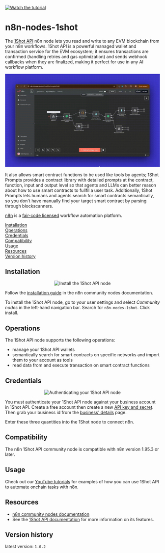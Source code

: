[![Watch the tutorial](https://img.youtube.com/vi/RYfPKSb6GFY/maxresdefault.jpg)](https://youtu.be/RYfPKSb6GFY)

# n8n-nodes-1shot

The [1Shot API](https://1shotapi.com) n8n node lets you read and write to any EVM blockchain from your n8n workflows. 1Shot API is a powerful managed wallet and transaction service for the EVM ecosystem; it ensures transactions are confirmed (handling retries and gas optimization) and sends webhook callbacks when they are finalized, making it perfect for use in any AI workflow platform. 

<p align="center">
  <img src="/static/n8n-x402.gif" alt="x402 workflow">
</p>

It also allows smart contract functions to be used like tools by agents; 1Shot Prompts provides a contract library with detailed prompts at the contract, function, input and output level so that agents and LLMs can better reason about how to use smart contracts to fullfil a user task. Additionally, 1Shot Prompts lets humans and agents search for smart contracts semantically, so you don't have manually find your target smart contract by parsing through blockscanners. 

[n8n](https://n8n.io/) is a [fair-code licensed](https://docs.n8n.io/reference/license/) workflow automation platform.

[Installation](#installation)  
[Operations](#operations)  
[Credentials](#credentials)  <!-- delete if no auth needed -->  
[Compatibility](#compatibility)  
[Usage](#usage)  <!-- delete if not using this section -->  
[Resources](#resources)  
[Version history](#version-history)  <!-- delete if not using this section -->  

## Installation

<p align="center">
  <img src="/static/install.gif" alt="Install the 1Shot API node">
</p>

Follow the [installation guide](https://docs.n8n.io/integrations/community-nodes/installation/) in the n8n community nodes documentation.

To install the 1Shot API node, go to your user settings and select *Community nodes* in the left-hand navigation bar. Search for `n8n-nodes-1shot`. Click install.

## Operations

The 1Shot API node supports the following operations:
- manage your 1Shot API wallets
- semantically search for smart contracts on specific networks and import them to your account as tools
- read data from and execute transaction on smart contract functions

## Credentials

<p align="center">
  <img src="/static/credentials.gif" alt="Authenticating your 1Shot API node">
</p>

You must authenticate your 1Shot API node against your business account in 1Shot API. Create a free account then create a new [API key and secret](https://app.1shotapi.com/api-keys). Then grab your business id from the [business' details](https://app.1shotapi.com/organizations) page. 

Enter these three quantities into the 1Shot node to connect n8n. 

## Compatibility

The n8n 1Shot API community node is compatible with n8n version 1.95.3 or later. 

## Usage

Check out our [YouTube tutorials](https://www.youtube.com/@1ShotAPI) for examples of how you can use 1Shot API to automate onchain tasks with n8n.

## Resources

* [n8n community nodes documentation](https://docs.n8n.io/integrations/#community-nodes)
* See the [1Shot API documentation](https://docs.1shotapi.com) for more information on its features. 

## Version history

latest version: `1.0.2`

